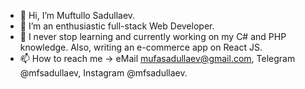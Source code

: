 - 👋 Hi, I’m Muftullo Sadullaev.
- 👀 I’m an enthusiastic full-stack Web Developer.
- 🌱 I never stop learning and currently working on my C# and PHP knowledge. Also, writing an e-commerce app on React JS.
- 📫 How to reach me -> eMail mufasadullaev@gmail.com, Telegram @mfsadullaev, Instagram @mfsadullaev.
